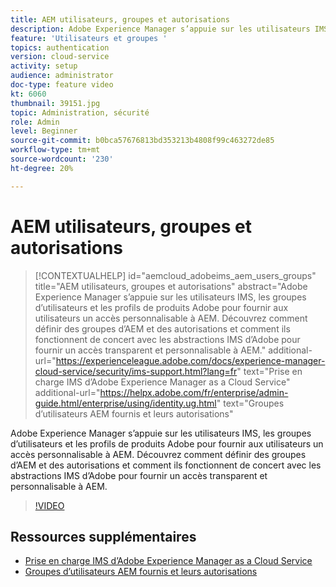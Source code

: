 ```yaml
---
title: AEM utilisateurs, groupes et autorisations
description: Adobe Experience Manager s’appuie sur les utilisateurs IMS, les groupes d’utilisateurs et les profils de produits Adobe pour fournir aux utilisateurs un accès personnalisable à AEM. Découvrez comment définir des groupes d’AEM et des autorisations et comment ils fonctionnent de concert avec les abstractions IMS d’Adobe pour fournir un accès transparent et personnalisable à AEM.
feature: 'Utilisateurs et groupes '
topics: authentication
version: cloud-service
activity: setup
audience: administrator
doc-type: feature video
kt: 6060
thumbnail: 39151.jpg
topic: Administration, sécurité
role: Admin
level: Beginner
source-git-commit: b0bca57676813bd353213b4808f99c463272de85
workflow-type: tm+mt
source-wordcount: '230'
ht-degree: 20%

---
```



# AEM utilisateurs, groupes et autorisations

>[!CONTEXTUALHELP]
>id="aemcloud_adobeims_aem_users_groups"
>title="AEM utilisateurs, groupes et autorisations"
>abstract="Adobe Experience Manager s’appuie sur les utilisateurs IMS, les groupes d’utilisateurs et les profils de produits Adobe pour fournir aux utilisateurs un accès personnalisable à AEM. Découvrez comment définir des groupes d’AEM et des autorisations et comment ils fonctionnent de concert avec les abstractions IMS d’Adobe pour fournir un accès transparent et personnalisable à AEM."
>additional-url="https://experienceleague.adobe.com/docs/experience-manager-cloud-service/security/ims-support.html?lang=fr" text="Prise en charge IMS d’Adobe Experience Manager as a Cloud Service"
>additional-url="https://helpx.adobe.com/fr/enterprise/admin-guide.html/enterprise/using/identity.ug.html" text="Groupes d’utilisateurs AEM fournis et leurs autorisations"

Adobe Experience Manager s’appuie sur les utilisateurs IMS, les groupes d’utilisateurs et les profils de produits Adobe pour fournir aux utilisateurs un accès personnalisable à AEM. Découvrez comment définir des groupes d’AEM et des autorisations et comment ils fonctionnent de concert avec les abstractions IMS d’Adobe pour fournir un accès transparent et personnalisable à AEM.

>[!VIDEO](https://video.tv.adobe.com/v/39151/?quality=12&learn=on)

## Ressources supplémentaires

+ [Prise en charge IMS d’Adobe Experience Manager as a Cloud Service](https://docs.adobe.com/content/help/fr/experience-manager-cloud-service/security/ims-support.html)
+ [Groupes d’utilisateurs AEM fournis et leurs autorisations](https://docs.adobe.com/content/help/en/experience-manager-65/administering/security/security.html#built-in-users-and-groups)
